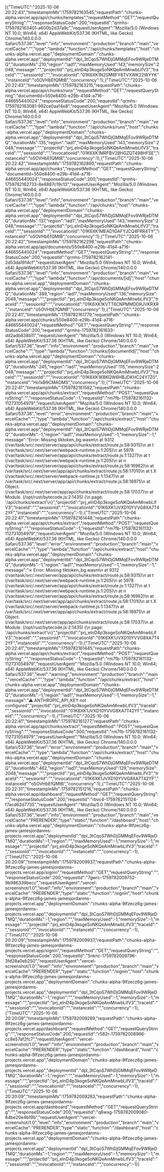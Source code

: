 [{"TimeUTC":"2025-10-06 20:22:43","timestampInMs":1759782163545,"requestPath":"chunks-alpha.vercel.app/api/chunks/templates","requestMethod":"GET","requestQueryString":"","responseStatusCode":200,"requestId":"qrmhs-1759782163401-a600b2d37a9c","requestUserAgent":"Mozilla/5.0 (Windows NT 10.0; Win64; x64) AppleWebKit/537.36 (KHTML, like Gecko) Chrome/140.0.0.0 Safari/537.36","level":"info","environment":"production","branch":"main","vercelCache":"","type":"lambda","function":"/api/chunks/templates","host":"chunks-alpha.vercel.app","deploymentDomain":"chunks-alpha.vercel.app","deploymentId":"dpl_3tCqoS7WhDjGMMqEFov9WRjeDTMQ","durationMs":210,"region":"iad1","maxMemoryUsed":143,"memorySize":2048,"message":"","projectId":"prj_eInD4p3kogeSoNKQeAmMnwbLifV3","traceId":"","sessionId":"","invocationId":"01K6XK1N2SM8FY8TVXWK22WYYK","instanceId":"o5OVHbEfQMtB","concurrency":1},{"TimeUTC":"2025-10-06 20:22:43","timestampInMs":1759782163215,"requestPath":"chunks-alpha.vercel.app/api/chunks/runs","requestMethod":"GET","requestQueryString":"documentId=550e8400-e29b-41d4-a716-446655440024","responseStatusCode":200,"requestId":"qrmhs-1759782163081-982ce0aa14e8","requestUserAgent":"Mozilla/5.0 (Windows NT 10.0; Win64; x64) AppleWebKit/537.36 (KHTML, like Gecko) Chrome/140.0.0.0 Safari/537.36","level":"info","environment":"production","branch":"main","vercelCache":"","type":"lambda","function":"/api/chunks/runs","host":"chunks-alpha.vercel.app","deploymentDomain":"chunks-alpha.vercel.app","deploymentId":"dpl_3tCqoS7WhDjGMMqEFov9WRjeDTMQ","durationMs":135,"region":"iad1","maxMemoryUsed":143,"memorySize":2048,"message":"","projectId":"prj_eInD4p3kogeSoNKQeAmMnwbLifV3","traceId":"","sessionId":"","invocationId":"01K6XK1MRFBV28HGZQT498HFSE","instanceId":"o5OVHbEfQMtB","concurrency":1},{"TimeUTC":"2025-10-06 20:22:42","timestampInMs":1759782162890,"requestPath":"chunks-alpha.vercel.app/api/chunks","requestMethod":"GET","requestQueryString":"documentId=550e8400-e29b-41d4-a716-446655440024","responseStatusCode":200,"requestId":"qrmhs-1759782162733-8e8887c19c13","requestUserAgent":"Mozilla/5.0 (Windows NT 10.0; Win64; x64) AppleWebKit/537.36 (KHTML, like Gecko) Chrome/140.0.0.0 Safari/537.36","level":"info","environment":"production","branch":"main","vercelCache":"","type":"lambda","function":"/api/chunks","host":"chunks-alpha.vercel.app","deploymentDomain":"chunks-alpha.vercel.app","deploymentId":"dpl_3tCqoS7WhDjGMMqEFov9WRjeDTMQ","durationMs":137,"region":"iad1","maxMemoryUsed":143,"memorySize":2048,"message":"","projectId":"prj_eInD4p3kogeSoNKQeAmMnwbLifV3","traceId":"","sessionId":"","invocationId":"01K6XK1MEAD1GAFYJCQ4FRR4TY","instanceId":"o5OVHbEfQMtB","concurrency":1},{"TimeUTC":"2025-10-06 20:22:42","timestampInMs":1759782162298,"requestPath":"chunks-alpha.vercel.app/api/documents/550e8400-e29b-41d4-a716-446655440024","requestMethod":"GET","requestQueryString":"","responseStatusCode":200,"requestId":"qrmhs-1759782162141-2d53da1914cf","requestUserAgent":"Mozilla/5.0 (Windows NT 10.0; Win64; x64) AppleWebKit/537.36 (KHTML, like Gecko) Chrome/140.0.0.0 Safari/537.36","level":"info","environment":"production","branch":"main","vercelCache":"","type":"lambda","function":"/api/documents/[id]","host":"chunks-alpha.vercel.app","deploymentDomain":"chunks-alpha.vercel.app","deploymentId":"dpl_3tCqoS7WhDjGMMqEFov9WRjeDTMQ","durationMs":389,"region":"iad1","maxMemoryUsed":136,"memorySize":2048,"message":"","projectId":"prj_eInD4p3kogeSoNKQeAmMnwbLifV3","traceId":"","sessionId":"","invocationId":"01K6XK1KVTT6CNPMMDDRJVKRXR","instanceId":"o5OVHbEfQMtB","concurrency":1},{"TimeUTC":"2025-10-06 20:22:41","timestampInMs":1759782161779,"requestPath":"chunks-alpha.vercel.app/chunks/550e8400-e29b-41d4-a716-446655440024","requestMethod":"GET","requestQueryString":"","responseStatusCode":200,"requestId":"qrmhs-1759782161633-dd2adb838b11","requestUserAgent":"Mozilla/5.0 (Windows NT 10.0; Win64; x64) AppleWebKit/537.36 (KHTML, like Gecko) Chrome/140.0.0.0 Safari/537.36","level":"info","environment":"production","branch":"main","vercelCache":"","type":"lambda","function":"/chunks/[documentId]","host":"chunks-alpha.vercel.app","deploymentDomain":"chunks-alpha.vercel.app","deploymentId":"dpl_3tCqoS7WhDjGMMqEFov9WRjeDTMQ","durationMs":245,"region":"iad1","maxMemoryUsed":115,"memorySize":2048,"message":"","projectId":"prj_eInD4p3kogeSoNKQeAmMnwbLifV3","traceId":"","sessionId":"","invocationId":"01K6XK1KBKQW6HBJDKHC24Y7Z0","instanceId":"Ho1xB9CMADMS","concurrency":1},{"TimeUTC":"2025-10-06 20:22:41","timestampInMs":1759782161582,"requestPath":"chunks-alpha.vercel.app/api/chunks/extract","requestMethod":"POST","requestQueryString":"","responseStatusCode":-1,"requestId":"rm7fb-1759782161132-112731054979","requestUserAgent":"Mozilla/5.0 (Windows NT 10.0; Win64; x64) AppleWebKit/537.36 (KHTML, like Gecko) Chrome/140.0.0.0 Safari/537.36","level":"error","environment":"production","branch":"main","vercelCache":"","type":"lambda","function":"/api/chunks/extract","host":"chunks-alpha.vercel.app","deploymentDomain":"chunks-alpha.vercel.app","deploymentId":"dpl_3tCqoS7WhDjGMMqEFov9WRjeDTMQ","durationMs":-1,"region":"iad1","maxMemoryUsed":-1,"memorySize":-1,"message":"Error: Missing tiktoken_bg.wasm\n    at 9312 (/var/task/src/.next/server/app/api/chunks/extract/route.js:58:9315)\n    at t (/var/task/src/.next/server/webpack-runtime.js:1:205)\n    at 5978 (/var/task/src/.next/server/app/api/chunks/extract/route.js:1:1327)\n    at t (/var/task/src/.next/server/webpack-runtime.js:1:205)\n    at n (/var/task/src/.next/server/app/api/chunks/extract/route.js:58:16962)\n    at /var/task/src/.next/server/app/api/chunks/extract/route.js:58:17010\n    at t.X (/var/task/src/.next/server/webpack-runtime.js:1:1347)\n    at /var/task/src/.next/server/app/api/chunks/extract/route.js:58:16975\n    at Object.<anonymous> (/var/task/src/.next/server/app/api/chunks/extract/route.js:58:17037)\n    at Module.<anonymous> (/opt/rust/bytecode.js:2:1435) {\n  page: '/api/chunks/extract'\n}","projectId":"prj_eInD4p3kogeSoNKQeAmMnwbLifV3","traceId":"","sessionId":"","invocationId":"01K6XK1JVXD10YVVG8XA7T42YF","instanceId":"","concurrency":-1},{"TimeUTC":"2025-10-06 20:22:41","timestampInMs":1759782161448,"requestPath":"chunks-alpha.vercel.app/api/chunks/extract","requestMethod":"POST","requestQueryString":"","responseStatusCode":-1,"requestId":"rm7fb-1759782161132-112731054979","requestUserAgent":"Mozilla/5.0 (Windows NT 10.0; Win64; x64) AppleWebKit/537.36 (KHTML, like Gecko) Chrome/140.0.0.0 Safari/537.36","level":"error","environment":"production","branch":"main","vercelCache":"","type":"lambda","function":"/api/chunks/extract","host":"chunks-alpha.vercel.app","deploymentDomain":"chunks-alpha.vercel.app","deploymentId":"dpl_3tCqoS7WhDjGMMqEFov9WRjeDTMQ","durationMs":-1,"region":"iad1","maxMemoryUsed":-1,"memorySize":-1,"message":"⨯ Error: Missing tiktoken_bg.wasm\n    at 9312 (/var/task/src/.next/server/app/api/chunks/extract/route.js:58:9315)\n    at t (/var/task/src/.next/server/webpack-runtime.js:1:205)\n    at 5978 (/var/task/src/.next/server/app/api/chunks/extract/route.js:1:1327)\n    at t (/var/task/src/.next/server/webpack-runtime.js:1:205)\n    at n (/var/task/src/.next/server/app/api/chunks/extract/route.js:58:16962)\n    at /var/task/src/.next/server/app/api/chunks/extract/route.js:58:17010\n    at t.X (/var/task/src/.next/server/webpack-runtime.js:1:1347)\n    at /var/task/src/.next/server/app/api/chunks/extract/route.js:58:16975\n    at Object.<anonymous> (/var/task/src/.next/server/app/api/chunks/extract/route.js:58:17037)\n    at Module.<anonymous> (/opt/rust/bytecode.js:2:1435) {\n  page: '/api/chunks/extract'\n}","projectId":"prj_eInD4p3kogeSoNKQeAmMnwbLifV3","traceId":"","sessionId":"","invocationId":"01K6XK1JVXD10YVVG8XA7T42YF","instanceId":"","concurrency":-1},{"TimeUTC":"2025-10-06 20:22:41","timestampInMs":1759782161445,"requestPath":"chunks-alpha.vercel.app/api/chunks/extract","requestMethod":"POST","requestQueryString":"","responseStatusCode":-1,"requestId":"rm7fb-1759782161132-112731054979","requestUserAgent":"Mozilla/5.0 (Windows NT 10.0; Win64; x64) AppleWebKit/537.36 (KHTML, like Gecko) Chrome/140.0.0.0 Safari/537.36","level":"warning","environment":"production","branch":"main","vercelCache":"","type":"lambda","function":"/api/chunks/extract","host":"chunks-alpha.vercel.app","deploymentDomain":"chunks-alpha.vercel.app","deploymentId":"dpl_3tCqoS7WhDjGMMqEFov9WRjeDTMQ","durationMs":-1,"region":"iad1","maxMemoryUsed":-1,"memorySize":-1,"message":"⚠️  ANTHROPIC_API_KEY not configured","projectId":"prj_eInD4p3kogeSoNKQeAmMnwbLifV3","traceId":"","sessionId":"","invocationId":"01K6XK1JVXD10YVVG8XA7T42YF","instanceId":"","concurrency":-1},{"TimeUTC":"2025-10-06 20:22:41","timestampInMs":1759782161277,"requestPath":"chunks-alpha.vercel.app/api/chunks/extract","requestMethod":"POST","requestQueryString":"","responseStatusCode":500,"requestId":"rm7fb-1759782161132-112731054979","requestUserAgent":"Mozilla/5.0 (Windows NT 10.0; Win64; x64) AppleWebKit/537.36 (KHTML, like Gecko) Chrome/140.0.0.0 Safari/537.36","level":"error","environment":"production","branch":"main","vercelCache":"","type":"lambda","function":"/api/chunks/extract","host":"chunks-alpha.vercel.app","deploymentDomain":"chunks-alpha.vercel.app","deploymentId":"dpl_3tCqoS7WhDjGMMqEFov9WRjeDTMQ","durationMs":462,"region":"iad1","maxMemoryUsed":129,"memorySize":2048,"message":"","projectId":"prj_eInD4p3kogeSoNKQeAmMnwbLifV3","traceId":"","sessionId":"","invocationId":"01K6XK1JVXD10YVVG8XA7T42YF","instanceId":"o5OVHbEfQMtB","concurrency":1},{"TimeUTC":"2025-10-06 20:22:31","timestampInMs":1759782151216,"requestPath":"chunks-alpha.vercel.app/dashboard","requestMethod":"GET","requestQueryString":"","responseStatusCode":200,"requestId":"rbvc4-1759782151124-f7acd62d7735","requestUserAgent":"Mozilla/5.0 (Windows NT 10.0; Win64; x64) AppleWebKit/537.36 (KHTML, like Gecko) Chrome/140.0.0.0 Safari/537.36","level":"info","environment":"production","branch":"main","vercelCache":"PRERENDER","type":"static","function":"/dashboard","host":"chunks-alpha.vercel.app","deploymentDomain":"chunks-alpha-9lfzecz6g-james-jamesjordanms-projects.vercel.app","deploymentId":"dpl_3tCqoS7WhDjGMMqEFov9WRjeDTMQ","durationMs":-1,"region":"","maxMemoryUsed":-1,"memorySize":-1,"message":"","projectId":"prj_eInD4p3kogeSoNKQeAmMnwbLifV3","traceId":"","sessionId":"","invocationId":"","instanceId":"","concurrency":-1},{"TimeUTC":"2025-10-06 20:20:09","timestampInMs":1759782009937,"requestPath":"chunks-alpha-9lfzecz6g-james-jamesjordanms-projects.vercel.app/signin","requestMethod":"GET","requestQueryString":"","responseStatusCode":200,"requestId":"7gwrc-1759782009752-9b986339becc","requestUserAgent":"vercel-screenshot/1.0","level":"info","environment":"production","branch":"main","vercelCache":"PRERENDER","type":"static","function":"/signin","host":"chunks-alpha-9lfzecz6g-james-jamesjordanms-projects.vercel.app","deploymentDomain":"chunks-alpha-9lfzecz6g-james-jamesjordanms-projects.vercel.app","deploymentId":"dpl_3tCqoS7WhDjGMMqEFov9WRjeDTMQ","durationMs":-1,"region":"","maxMemoryUsed":-1,"memorySize":-1,"message":"","projectId":"prj_eInD4p3kogeSoNKQeAmMnwbLifV3","traceId":"","sessionId":"","invocationId":"","instanceId":"","concurrency":-1},{"TimeUTC":"2025-10-06 20:20:09","timestampInMs":1759782009937,"requestPath":"chunks-alpha-9lfzecz6g-james-jamesjordanms-projects.vercel.app/signin","requestMethod":"GET","requestQueryString":"","responseStatusCode":200,"requestId":"5nknc-1759782009796-3fd28a0eb250","requestUserAgent":"vercel-screenshot/1.0","level":"info","environment":"production","branch":"main","vercelCache":"PRERENDER","type":"static","function":"/signin","host":"chunks-alpha-9lfzecz6g-james-jamesjordanms-projects.vercel.app","deploymentDomain":"chunks-alpha-9lfzecz6g-james-jamesjordanms-projects.vercel.app","deploymentId":"dpl_3tCqoS7WhDjGMMqEFov9WRjeDTMQ","durationMs":-1,"region":"","maxMemoryUsed":-1,"memorySize":-1,"message":"","projectId":"prj_eInD4p3kogeSoNKQeAmMnwbLifV3","traceId":"","sessionId":"","invocationId":"","instanceId":"","concurrency":-1},{"TimeUTC":"2025-10-06 20:20:09","timestampInMs":1759782009289,"requestPath":"chunks-alpha-9lfzecz6g-james-jamesjordanms-projects.vercel.app/dashboard","requestMethod":"GET","requestQueryString":"","responseStatusCode":200,"requestId":"r582r-1759782008966-cc8e57af2fc7","requestUserAgent":"vercel-screenshot/1.0","level":"info","environment":"production","branch":"main","vercelCache":"PRERENDER","type":"static","function":"/dashboard","host":"chunks-alpha-9lfzecz6g-james-jamesjordanms-projects.vercel.app","deploymentDomain":"chunks-alpha-9lfzecz6g-james-jamesjordanms-projects.vercel.app","deploymentId":"dpl_3tCqoS7WhDjGMMqEFov9WRjeDTMQ","durationMs":-1,"region":"","maxMemoryUsed":-1,"memorySize":-1,"message":"","projectId":"prj_eInD4p3kogeSoNKQeAmMnwbLifV3","traceId":"","sessionId":"","invocationId":"","instanceId":"","concurrency":-1},{"TimeUTC":"2025-10-06 20:20:09","timestampInMs":1759782009283,"requestPath":"chunks-alpha-9lfzecz6g-james-jamesjordanms-projects.vercel.app/dashboard","requestMethod":"GET","requestQueryString":"","responseStatusCode":200,"requestId":"q6wxg-1759782009080-84be20e4b19b","requestUserAgent":"vercel-screenshot/1.0","level":"info","environment":"production","branch":"main","vercelCache":"PRERENDER","type":"static","function":"/dashboard","host":"chunks-alpha-9lfzecz6g-james-jamesjordanms-projects.vercel.app","deploymentDomain":"chunks-alpha-9lfzecz6g-james-jamesjordanms-projects.vercel.app","deploymentId":"dpl_3tCqoS7WhDjGMMqEFov9WRjeDTMQ","durationMs":-1,"region":"","maxMemoryUsed":-1,"memorySize":-1,"message":"","projectId":"prj_eInD4p3kogeSoNKQeAmMnwbLifV3","traceId":"","sessionId":"","invocationId":"","instanceId":"","concurrency":-1}]
